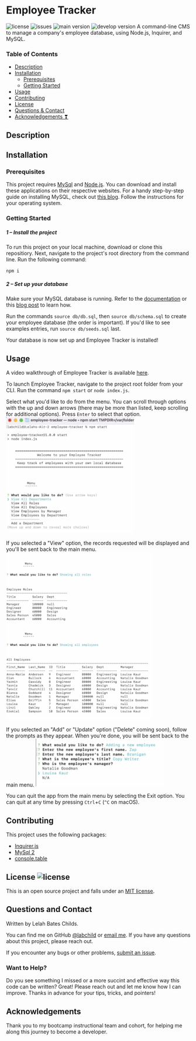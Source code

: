 # Employee Tracker 
![license](https://img.shields.io/badge/license-MIT-green) ![issues](https://img.shields.io/github/issues-raw/labchild/note-taker) ![main version](https://img.shields.io/github/package-json/v/labchild/employee-tracker/main) ![develop version](https://img.shields.io/github/package-json/v/labchild/employee-tracker/develop)
A command-line CMS to manage a company's employee database, using Node.js, Inquirer, and MySQL.

### Table of Contents
* [Description](#description)
* [Installation](#installation)
    * [Prerequisites](#prerequisites)
    * [Getting Started](#getting-started)
* [Usage](#usage)
* [Contributing](#contributing)
* [License](#license)
* [Questions & Contact](#questions-and-contact)
* [Acknowledgements &#x2763;](#acknowledgements)

## Description


## Installation
### Prerequisites
This project requires [MySql](https://dev.mysql.com/downloads/mysql/) and [Node.js](). You can download and install these applications on their respective websites. For a handy step-by-step guide on installing MySQL, check out [this blog](https://coding-boot-camp.github.io/full-stack/mysql/mysql-installation-guide). Follow the instructions for your operating system.

### Getting Started
##### 1 – Install the project
To run this project on your local machine, download or clone this repositiory. Next, navigate to the project's root directory from the command line. Run the following command:
``` 
npm i 
```
##### 2 – Set up your database
Make sure your MySQL database is running. Refer to the [documentation](https://dev.mysql.com/doc/refman/8.0/en/) or this [blog post](https://coding-boot-camp.github.io/full-stack/mysql/mysql-installation-guide) to learn how.

Run the commands ``` source db/db.sql ```, then ``` source db/schema.sql ``` to create your employee database (the order is important). If you'd like to see examples entries, run ``` source db/seeds.sql ``` last.

Your database is now set up and Employee Tracker is installed!

## Usage
A video walkthrough of Employee Tracker is available [here](https://drive.google.com/file/d/1l4q-MZPY3ACWAq2mRAYuNTBQ4vZTCmiN/view?usp=sharing).

To launch Employee Tracker, navigate to the project root folder from your CLI. Run the command ``` npm start ``` or ``` node index.js ```.

Select what you'd like to do from the menu. You can scroll through options with the up and down arrows (there may be more than listed, keep scrolling for additional options). Press ```Enter``` to select that option.
<img src="./src/images/launch-preview.png" width="350" />

If you selected a "View" option, the records requested will be displayed and you'll be sent back to the main menu.
<img src="./src/images/view-preview.png" width="400" />

If you selected an "Add" or "Update" option ("Delete" coming soon), follow the prompts as they appear. When you're done, you will be sent back to the main menu.
<img src="./src/images/prompt-preview.png" width="350" />

You can quit the app from the main menu by selecting the Exit option. You can quit at any time by pressing ```Ctrl```+```C``` (```^C``` on macOS).

## Contributing
This project uses the following packages:
* [Inquirer.js](https://www.npmjs.com/package/inquirer)
* [MySql 2](https://www.npmjs.com/package/mysql2)
* [console.table](https://www.npmjs.com/package/console.table)

## License ![license](https://img.shields.io/badge/license-MIT-green)
This is an open source project and falls under an [MIT license](./LICENSE.md).

## Questions and Contact
Written by Lelah Bates Childs.

You can find me on GitHub [@labchild](https://github.com/labchild) or [email me](mailto:labchilds@gmail.com). If you have any questions about this project, please reach out.

If you encounter any bugs or other problems, [submit an issue](https://github.com/labchild/employee-tracker/issues).

### Want to Help?
Do you see something I missed or a more succint and effective way this code can be written? Great! Please reach out and let me know how I can improve. Thanks in advance for your tips, tricks, and pointers!

## Acknowledgements
Thank you to my bootcamp instructional team and cohort, for helping me along this journey to become a developer.